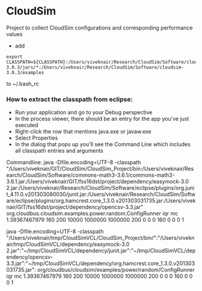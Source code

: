 # CloudSim
Project to collect CloudSim configurations and corresponding performance values

- add 
```
export CLASSPATH=${CLASSPATH}:/Users/viveknair/Research/CloudSim/Software/cloudsim-3.0.3/jars/*:/Users/viveknair/Research/CloudSim/Software/cloudsim-3.0.3/examples
```
to ~/.bash_rc

### How to extract the classpath from eclipse: 
- Run your application and go to your Debug perspective
- In the process viewer, there should be an entry for the app you've just executed
- Right-click the row that mentions java.exe or javaw.exe
- Select Properties
- In the dialog that pops up you'll see the Command Line which includes all classpath entries and arguments

Commandline:
java -Dfile.encoding=UTF-8 -classpath "/Users/viveknair/GIT/CloudSim/CloudSim_Project/bin:/Users/viveknair/Research/CloudSim/Software/commons-math3-3.6.1/commons-math3-3.6.1.jar:/Users/viveknair/GIT/fss16dst/project/dependency/easymock-3.0 2.jar:/Users/viveknair/Research/CloudSim/Software/eclipse/plugins/org.junit_4.11.0.v201303080030/junit.jar:/Users/viveknair/Research/CloudSim/Software/eclipse/plugins/org.hamcrest.core_1.3.0.v201303031735.jar:/Users/viveknair/GIT/fss16dst/project/dependency/opencsv-3.3.jar" org.cloudbus.cloudsim.examples.power.random.ConfigRunner iqr mc 1.39367467979 160 200 10000 1000000 1000000 200 0 0 0 160 0 0 0 1

java -Dfile.encoding=UTF-8 -classpath "/Users/viveknair/tmp/CloudSimVCL/CloudSim_Project/bin/":"/Users/viveknair/tmp/CloudSimVCL/dependency/easymock-3.0 2.jar":"~/tmp/CloudSimVCL/dependency/junit.jar":"~/tmp/CloudSimVCL/dependency/opencsv-3.3.jar":"~/tmp/CloudSimVCL/dependency/org.hamcrest.core_1.3.0.v201303031735.jar": org/cloudbus/cloudsim/examples/power/random/ConfigRunner iqr mc 1.39367467979 160 200 10000 1000000 1000000 200 0 0 0 160 0 0 0 1
